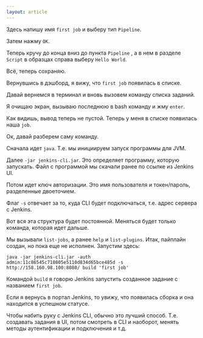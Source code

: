 ```yaml
---
layout: article
---
```

Здесь напишу имя `first job` и выберу тип `Pipeline`.

Затем нажму `ОК`.

Теперь кручу до конца вниз до пункта `Pipeline` , а в нем в разделе `Script` в образцах справа выберу `Hello World`.

Всё, теперь сохраняю.

Вернувшись в дэшборд, я вижу, что `first job` появилась в списке.

Давай вернемся в терминал и вновь вызовем команду списка заданий.

Я очищаю экран, вызываю последнюю в bash команду и жму `enter`.

Как видишь, вывод теперь не пустой. Теперь у меня в списке появилась наша `job`.

Ок, давай разберем саму команду.

Сначала идет `java`. Т.е. мы инициируем запуск программы для JVM.

Далее `-jar jenkins-cli.jar`. Это определяет программу, которую запускать. Файл с программой мы скачали ранее по ссылке из Jenkins UI.

Потом идет ключ авторизации. Это имя пользователя и токен/пароль, разделенные двоеточием.

Флаг `-s` отвечает за то, куда CLI будет подключаться, т.е. адрес сервера с Jenkins.

Вот вся эта структура будет постоянной. Меняться будет только команда, которая идет дальше.

Мы вызывали `list-jobs`, а ранее `help` и `list-plugins`.
Итак, пайплайн создан, но пока еще не исполнен. Запустим здесь:

`java -jar jenkins-cli.jar -auth admin:11c86545c710805e5110d834d65bce485d -s http://158.160.98.100:8080/ build 'first job'`

Командой `build` я говорю Jenkins запустить созданное задание с названием `first job`.

Если я вернусь в портал Jenkins, то увижу, что появилась сборка и она находится в успешном статусе.

Чтобы набить руку с Jenkins CLI, обычно это лучший способ. Т.е. создавать задания в UI, потом смотреть в CLI и наоборот, менять методы аутентификации и подключения и т.д.
